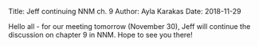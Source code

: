 Title: Jeff continuing NNM ch. 9
Author: Ayla Karakas
Date: 2018-11-29

Hello all - for our meeting tomorrow (November 30), Jeff will continue the discussion on chapter 9 in NNM. Hope to see you there!
